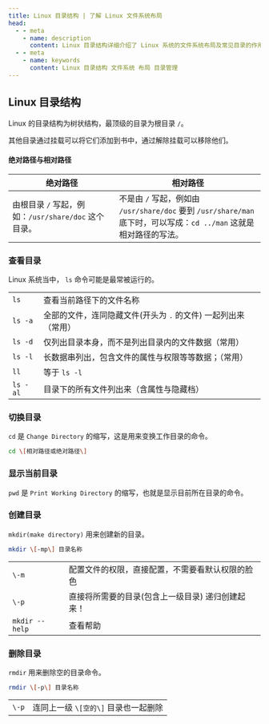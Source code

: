 ```yaml
---
title: Linux 目录结构 | 了解 Linux 文件系统布局
head:
  - - meta
    - name: description
      content: Linux 目录结构详细介绍了 Linux 系统的文件系统布局及常见目录的作用，帮助用户理解文件存储与管理。
  - - meta
    - name: keywords
      content: Linux 目录结构 文件系统 布局 目录管理
---
```


## Linux 目录结构

Linux 的目录结构为树状结构，最顶级的目录为根目录 `/`。

其他目录通过挂载可以将它们添加到书中，通过解除挂载可以移除他们。

#### 绝对路径与相对路径

| **绝对路径**                                         | **相对路径**                                                                                                        |
| ---------------------------------------------------- | ------------------------------------------------------------------------------------------------------------------- |
| 由根目录 `/` 写起，例如：`/usr/share/doc` 这个目录。 | 不是由 `/` 写起，例如由 `/usr/share/doc` 要到 `/usr/share/man` 底下时，可以写成：`cd ../man` 这就是相对路径的写法。 |

### 查看目录

Linux 系统当中， `ls` 命令可能是最常被运行的。

|          |                                                                |
| -------- | -------------------------------------------------------------- |
| `ls`     | 查看当前路径下的文件名称                                       |
| `ls -a`  | 全部的文件，连同隐藏文件(开头为 `.` 的文件) 一起列出来（常用） |
| `ls -d`  | 仅列出目录本身，而不是列出目录内的文件数据（常用）             |
| `ls -l`  | 长数据串列出，包含文件的属性与权限等等数据；（常用）           |
| `ll`     | 等于 `ls -l`                                                   |
| `ls -al` | 目录下的所有文件列出来（含属性与隐藏档）                       |

### 切换目录

`cd` 是 `Change Directory` 的缩写，这是用来变换工作目录的命令。

```bash
cd \[相对路径或绝对路径\]
```

### 显示当前目录

`pwd` 是 `Print Working Directory` 的缩写，也就是显示目前所在目录的命令。

### 创建目录

`mkdir(make directory)` 用来创建新的目录。

```bash
mkdir \[-mp\] 目录名称
```

|                |                                                   |
| -------------- | ------------------------------------------------- |
| `\-m`          | 配置文件的权限，直接配置，不需要看默认权限的脸色  |
| `\-p`          | 直接将所需要的目录(包含上一级目录) 递归创建起来！ |
| `mkdir --help` | 查看帮助                                          |

### 删除目录

`rmdir` 用来删除空的目录命令。

```bash
rmdir \[-p\] 目录名称
```

|       |                                      |
| ----- | ------------------------------------ |
| `\-p` | 连同上一级 `\[空的\]` 目录也一起删除 |
